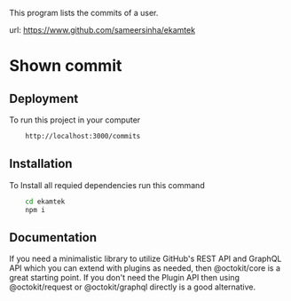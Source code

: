 This program lists the commits of a user.

url: https://www.github.com/sameersinha/ekamtek


# Shown commit 

## Deployment

To run this project in your computer

```bash
    http://localhost:3000/commits
```

  
## Installation

To Install all requied dependencies run this command 

```bash
    cd ekamtek
    npm i
```
    
## Documentation

If you need a minimalistic library to utilize GitHub's REST API and GraphQL 
API which you can extend with plugins as needed, 
then @octokit/core is a great starting point.
If you don't need the Plugin API then using @octokit/request or @octokit/graphql directly is a good alternative.

  
